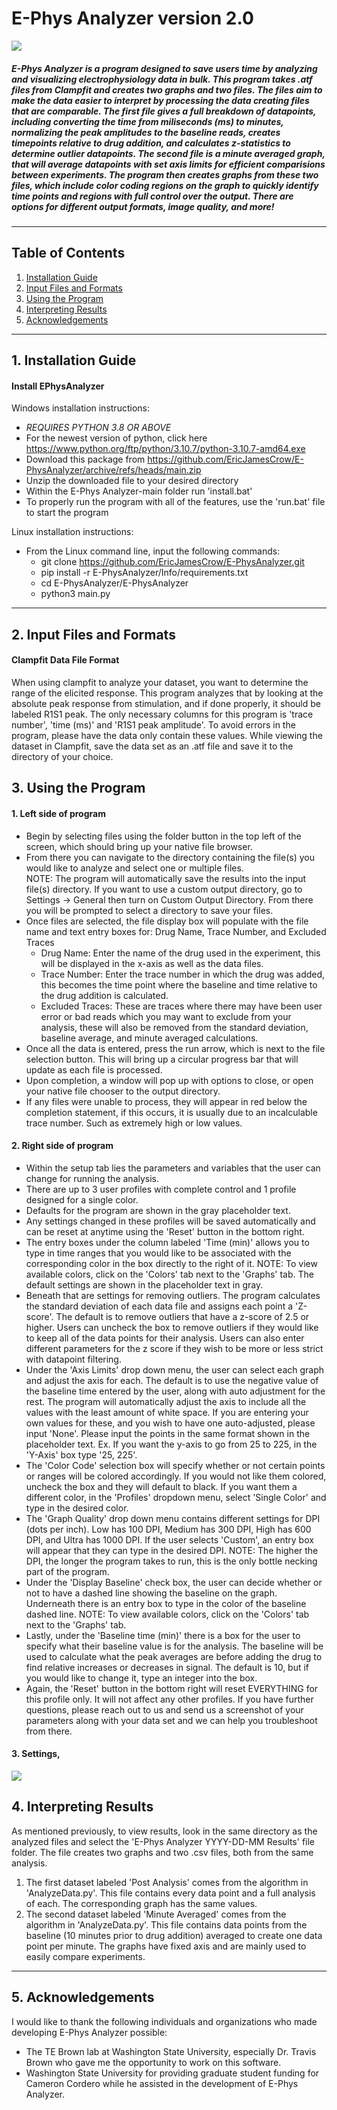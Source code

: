# E-Phys Analyzer version 2.0
![](https://raw.githubusercontent.com/EricJamesCrow/E-PhysAnalyzer/development/E-PhysAnalyzer2/images/gifs/ephysAnalyzerJavascript.gif)
##### E-Phys Analyzer is a program designed to save users time by analyzing and visualizing electrophysiology data in bulk. This program takes .atf files from Clampfit and creates two graphs and two files. The files aim to make the data easier to interpret by processing the data creating files that are comparable. The first file gives a full breakdown of datapoints, including converting the time from miliseconds (ms) to minutes, normalizing the peak amplitudes to the baseline reads, creates timepoints relative to drug addition, and calculates z-statistics to determine outlier datapoints. The second file is a minute averaged graph, that will average datapoints with set axis limits for efficient comparisions between experiments. The program then creates graphs from these two files, which include color coding regions on the graph to quickly identify time points and regions with full control over the output. There are options for different output formats, image quality, and more!
***
## Table of Contents
1. [Installation Guide](#installation-guide)
2. [Input Files and Formats](#input-files-and-formats)
3. [Using the Program](#using-the-program)
4. [Interpreting Results](#interpreting-results)
5. [Acknowledgements](#acknowledgements)
***
## 1. Installation Guide
#### Install EPhysAnalyzer 
Windows installation instructions:
-	*REQUIRES PYTHON 3.8 OR ABOVE*
-	For the newest version of python, click here https://www.python.org/ftp/python/3.10.7/python-3.10.7-amd64.exe
-	Download this package from https://github.com/EricJamesCrow/E-PhysAnalyzer/archive/refs/heads/main.zip
-	Unzip the downloaded file to your desired directory
-	Within the E-Phys Analyzer-main folder run 'install.bat'
-	To properly run the program with all of the features, use the 'run.bat' file to start the program

Linux installation instructions:
- From the Linux command line, input the following commands:
  - git clone https://github.com/EricJamesCrow/E-PhysAnalyzer.git
  - pip install -r E-PhysAnalyzer/Info/requirements.txt
  - cd E-PhysAnalyzer/E-PhysAnalyzer
  - python3 main.py

***
## 2. Input Files and Formats
#### Clampfit Data File Format
When using clampfit to analyze your dataset, you want to determine the range of the elicited response. 
This program analyzes that by looking at the absolute peak response from stimulation, and if done properly, it should be labeled R1S1 peak.
The only necessary columns for this program is 'trace number', 'time (ms)' and 'R1S1 peak amplitude'. To avoid errors in the program, please have the data only contain these values.
While viewing the dataset in Clampfit, save the data set as an .atf file and save it to the directory of your choice.
## 3. Using the Program
#### 1. Left side of program
- Begin by selecting files using the folder button in the top left of the screen, which should bring up your native file browser.
- From there you can navigate to the directory containing the file(s) you would like to analyze and select one or multiple files.  
NOTE: The program will automatically save the results into the input file(s) directory. If you want to use a custom output directory, go to Settings -> General then turn on Custom Output Directory. From there you will be prompted to select a directory to save your files.
- Once files are selected, the file display box will populate with the file name and text entry boxes for: Drug Name, Trace Number, and Excluded Traces
    - Drug Name: Enter the name of the drug used in the experiment, this will be displayed in the x-axis as well as the data files.
    - Trace Number: Enter the trace number in which the drug was added, this becomes the time point where the baseline and time relative to the drug addition is calculated.
    - Excluded Traces: These are traces where there may have been user error or bad reads which you may want to exclude from your analysis, these will also be removed from the standard deviation, baseline average, and minute averaged calculations.
- Once all the data is entered, press the run arrow, which is next to the file selection button. This will bring up a circular progress bar that will update as each file is processed.
- Upon completion, a window will pop up with options to close, or open your native file chooser to the output directory.
- If any files were unable to process, they will appear in red below the completion statement, if this occurs, it is usually due to an incalculable trace number. Such as extremely high or low values.
#### 2. Right side of program
- Within the setup tab lies the parameters and variables that the user can change for running the analysis.
- There are up to 3 user profiles with complete control and 1 profile designed for a single color.
- Defaults for the program are shown in the gray placeholder text.
- Any settings changed in these profiles will be saved automatically and can be reset at anytime using the 'Reset' button in the bottom right.
- The entry boxes under the column labeled 'Time (min)' allows you to type in time ranges that you would like to be associated with the corresponding color in the box directly to the right of it.
NOTE: To view available colors, click on the 'Colors' tab next to the 'Graphs' tab.
The default settings are shown in the placeholder text in gray.
- Beneath that are settings for removing outliers. The program calculates the standard deviation of each data file and assigns each point a 'Z-score'.
The default is to remove outliers that have a z-score of 2.5 or higher.
Users can uncheck the box to remove outliers if they would like to keep all of the data points for their analysis.
Users can also enter different parameters for the z score if they wish to be more or less strict with datapoint filtering.
- Under the 'Axis Limits' drop down menu, the user can select each graph and adjust the axis for each.
The default is to use the negative value of the baseline time entered by the user, along with auto adjustment for the rest.
The program will automatically adjust the axis to include all the values with the least amount of white space.
If you are entering your own values for these, and you wish to have one auto-adjusted, please input 'None'.
Please input the points in the same format shown in the placeholder text.
Ex. If you want the y-axis to go from 25 to 225, in the 'Y-Axis' box type '25, 225'.
- The 'Color Code' selection box will specify whether or not certain points or ranges will be colored accordingly.
If you would not like them colored, uncheck the box and they will default to black.
If you want them a different color, in the 'Profiles' dropdown menu, select 'Single Color' and type in the desired color.
- The 'Graph Quality' drop down menu contains different settings for DPI (dots per inch).
Low has 100 DPI, Medium has 300 DPI, High has 600 DPI, and Ultra has 1000 DPI.
If the user selects 'Custom', an entry box will appear that they can type in the desired DPI.
NOTE: The higher the DPI, the longer the program takes to run, this is the only bottle necking part of the program.
- Under the 'Display Baseline' check box, the user can decide whether or not to have a dashed line showing the baseline on the graph.
Underneath there is an entry box to type in the color of the baseline dashed line.
NOTE: To view available colors, click on the 'Colors' tab next to the 'Graphs' tab.
- Lastly, under the 'Baseline time (min)' there is a box for the user to specify what their baseline value is for the analysis.
The baseline will be used to calculate what the peak averages are before adding the drug to find relative increases or decreases in signal.
The default is 10, but if you would like to change it, type an integer into the box.
- Again, the 'Reset' button in the bottom right will reset EVERYTHING for this profile only. It will not affect any other profiles.
If you have further questions, please reach out to us and send us a screenshot of your parameters along with your data set and we can help you troubleshoot from there.
#### 3. Settings, 

![](https://github.com/EricJamesCrow/E-PhysAnalyzer/blob/main/E-PhysAnalyzer/images/gifs/runtheprogram.gif)
## 4. Interpreting Results
As mentioned previously, to view results, look in the same directory as the analyzed files and select the 'E-Phys Analyzer YYYY-DD-MM Results' file folder.
The file creates two graphs and two .csv files, both from the same analysis.
1. The first dataset labeled 'Post Analysis' comes from the algorithm in 'AnalyzeData.py'. This file contains every data point and a full analysis of each. The corresponding graph has the same values.
2. The second dataset labeled 'Minute Averaged' comes from the algorithm in 'AnalyzeData.py'. This file contains data points from the baseline (10 minutes prior to drug addition) averaged to create one data point per minute. The graphs have fixed axis and are mainly used to easily compare experiments.
***
## 5. Acknowledgements
I would like to thank the following individuals and organizations who made developing E-Phys Analyzer possible:  
- The TE Brown lab at Washington State University, especially Dr. Travis Brown who gave me the opportunity to work on this software.
- Washington State University for providing graduate student funding for Cameron Cordero while he assisted in the development of E-Phys Analyzer.
